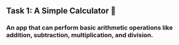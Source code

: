 ## Task 1: A Simple Calculator 📱
### An app that can perform basic arithmetic operations like addition, subtraction, multiplication, and division.

